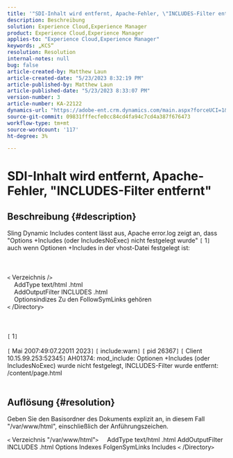 ```yaml
---
title: '"SDI-Inhalt wird entfernt, Apache-Fehler, \"INCLUDES-Filter entfernt\"'
description: Beschreibung
solution: Experience Cloud,Experience Manager
product: Experience Cloud,Experience Manager
applies-to: "Experience Cloud,Experience Manager"
keywords: „KCS“
resolution: Resolution
internal-notes: null
bug: false
article-created-by: Matthew Laun
article-created-date: "5/23/2023 8:32:19 PM"
article-published-by: Matthew Laun
article-published-date: "5/23/2023 8:33:07 PM"
version-number: 3
article-number: KA-22122
dynamics-url: "https://adobe-ent.crm.dynamics.com/main.aspx?forceUCI=1&pagetype=entityrecord&etn=knowledgearticle&id=72bd3ce5-a8f9-ed11-8849-6045bd0065b6"
source-git-commit: 09831fffecfe0cc84cd4fa94c7cd4a387f676473
workflow-type: tm+mt
source-wordcount: '117'
ht-degree: 3%

---
```


# SDI-Inhalt wird entfernt, Apache-Fehler, &quot;INCLUDES-Filter entfernt&quot;

## Beschreibung {#description}

Sling Dynamic Includes content lässt aus, Apache error.log zeigt an, dass &quot;Options +Includes (oder IncludesNoExec) nicht festgelegt wurde&quot; `[` 1`]`  auch wenn Optionen +Includes in der vhost-Datei festgelegt ist:<br><br> <br><br>`<` Verzeichnis /`>`
<br>    AddType text/html .html
<br>    AddOutputFilter INCLUDES .html
<br>    Optionsindizes Zu den FollowSymLinks gehören
<br>`<` /Directory`>` <br><br> <br><br>`[` 1`]` <br><br>`[` Mai 2007:49:07.22011 2023`]`  `[` include:warn`]`  `[` pid 26367`]`  `[` Client 10.15.99.253:52345`]`  AH01374: mod_include: Optionen +Includes (oder IncludesNoExec) wurde nicht festgelegt, INCLUDES-Filter wurde entfernt: /content/page.html
<br> 

## Auflösung {#resolution}


Geben Sie den Basisordner des Dokuments explizit an, in diesem Fall &quot;/var/www/html&quot;, einschließlich der Anführungszeichen.

`<` Verzeichnis &quot;/var/www/html&quot;`>`
    AddType text/html .html AddOutputFilter INCLUDES .html Options Indexes FolgenSymLinks Includes
`<` /Directory`>`
